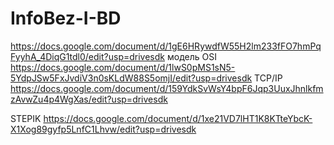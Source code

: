 # InfoBez-I-BD
https://docs.google.com/document/d/1gE6HRywdfW55H2lm233fFO7hmPqFyyhA_4DiqG1tdl0/edit?usp=drivesdk
модель OSI
https://docs.google.com/document/d/1lwS0pMS1sN5-5YdpJSw5FxJvdiV3n0sKLdW88S5omjI/edit?usp=drivesdk
TCP/IP
https://docs.google.com/document/d/159YdkSvWsY4bpF6Jqp3UuxJhnlkfmzAvwZu4p4WgXas/edit?usp=drivesdk

STEPIK
https://docs.google.com/document/d/1xe21VD7lHT1K8KTteYbcK-X1Xog89gyfp5LnfC1Lhvw/edit?usp=drivesdk